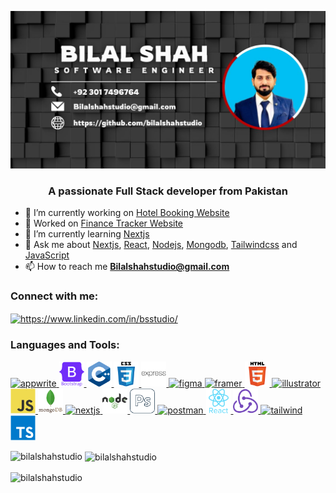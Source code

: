 <p align="center">
  <img src="githubbanner.jpg" alt="GitHub Banner" />
</p>

<h3 align="center">A passionate Full Stack developer from Pakistan</h3>
<!-- 
<img
  align="right"
  alt="coding"
  width="400"
  src="https://media1.giphy.com/media/v1.Y2lkPTc5MGI3NjExcmFuMHV1bzN3bGgzcjdkM2ljaWYyam1lM296YTg5MzZvaG10NTdjbiZlcD12MV9pbnRlcm5hbF9naWZfYnlfaWQmY3Q9Zw/ehWUI4Jgpyf8sVWYdn/giphy.webp"
/>

<p align="left">
  <img
    src="https://komarev.com/ghpvc/?username=mfaisal125&label=Profile%20views&color=0e75b6&style=flat"
    alt="bilal"
  />
</p> -->

- 🔭 I’m currently working on [Hotel Booking Website](https://github.com/bilalshahstudio/Booking-System)
 - 🔭 Worked on [Finance Tracker Website](https://github.com/bilalshahstudio/Budget-Tracking-App)
 - 🌱 I’m currently learning [Nextjs](https://nextjs.org/) 
 - 💬 Ask me about [Nextjs](https://nextjs.org/), [React](https://react.dev/learn/installation),
[Nodejs](https://nodejs.org/en),
[Mongodb](https://www.mongodb.com/lp/cloud/atlas/try4?utm_source=google&utm_campaign=search_gs_pl_evergreen_atlas_core_prosp-brand_gic-null_emea-pk_ps-all_desktop_eng_lead&utm_term=mongodb&utm_medium=cpc_paid_search&utm_ad=e&utm_ad_campaign_id=12212624545&adgroup=115749718983&cq_cmp=12212624545&gad_source=1&gclid=Cj0KCQjw8MG1BhCoARIsAHxSiQnK2Ru1REsQbsipxASd4nOKpOGC2wcKegIXPs5bOGLovThoHDuTnTcaAggKEALw_wcB),
[Tailwindcss](https://tailwindcss.com/docs/installation) and
[JavaScript](https://www.javascript.com/)
 - 📫 How to reach me **Bilalshahstudio@gmail.com**

<h3 align="left">Connect with me:</h3>
<p align="left">
  <a href="https://www.linkedin.com/in/bsstudio/" target="blank"
    ><img
      align="center"
      src="https://raw.githubusercontent.com/rahuldkjain/github-profile-readme-generator/master/src/images/icons/Social/linked-in-alt.svg"
      alt="https://www.linkedin.com/in/bsstudio/"
      height="30"
      width="40"
  /></a>
</p>

<h3 align="left">Languages and Tools:</h3>
<p align="left">
  <a href="https://appwrite.io" target="_blank" rel="noreferrer">
    <img
      src="https://www.vectorlogo.zone/logos/appwriteio/appwriteio-icon.svg"
      alt="appwrite"
      width="40"
      height="40"
    />
  </a>
  <a href="https://getbootstrap.com" target="_blank" rel="noreferrer">
    <img
      src="https://raw.githubusercontent.com/devicons/devicon/master/icons/bootstrap/bootstrap-plain-wordmark.svg"
      alt="bootstrap"
      width="40"
      height="40"
    />
  </a>

  <a href="https://www.w3schools.com/cpp/" target="_blank" rel="noreferrer">
    <img
      src="https://raw.githubusercontent.com/devicons/devicon/master/icons/cplusplus/cplusplus-original.svg"
      alt="cplusplus"
      width="40"
      height="40"
    />
  </a>
  <a href="https://www.w3schools.com/css/" target="_blank" rel="noreferrer">
    <img
      src="https://raw.githubusercontent.com/devicons/devicon/master/icons/css3/css3-original-wordmark.svg"
      alt="css3"
      width="40"
      height="40"
    />
  </a>
  <a href="https://expressjs.com" target="_blank" rel="noreferrer">
    <img
      src="https://raw.githubusercontent.com/devicons/devicon/master/icons/express/express-original-wordmark.svg"
      alt="express"
      width="40"
      height="40"
    />
  </a>
  <a href="https://www.figma.com/" target="_blank" rel="noreferrer">
    <img
      src="https://www.vectorlogo.zone/logos/figma/figma-icon.svg"
      alt="figma"
      width="40"
      height="40"
    />
  </a>
  <a href="https://www.framer.com/" target="_blank" rel="noreferrer">
    <img
      src="https://www.vectorlogo.zone/logos/framer/framer-icon.svg"
      alt="framer"
      width="40"
      height="40"
    />
  </a>

  <a href="https://www.w3.org/html/" target="_blank" rel="noreferrer">
    <img
      src="https://raw.githubusercontent.com/devicons/devicon/master/icons/html5/html5-original-wordmark.svg"
      alt="html5"
      width="40"
      height="40"
    />
  </a>
  <a
    href="https://www.adobe.com/in/products/illustrator.html"
    target="_blank"
    rel="noreferrer"
  >
    <img
      src="https://www.vectorlogo.zone/logos/adobe_illustrator/adobe_illustrator-icon.svg"
      alt="illustrator"
      width="40"
      height="40"
    />
  </a>
  <a
    href="https://developer.mozilla.org/en-US/docs/Web/JavaScript"
    target="_blank"
    rel="noreferrer"
  >
    <img
      src="https://raw.githubusercontent.com/devicons/devicon/master/icons/javascript/javascript-original.svg"
      alt="javascript"
      width="40"
      height="40"
    />
  </a>

  <a href="https://www.mongodb.com/" target="_blank" rel="noreferrer">
    <img
      src="https://raw.githubusercontent.com/devicons/devicon/master/icons/mongodb/mongodb-original-wordmark.svg"
      alt="mongodb"
      width="40"
      height="40"
    />
  </a>

  <a href="https://nextjs.org/" target="_blank" rel="noreferrer">
    <img
      src="https://cdn.worldvectorlogo.com/logos/nextjs-2.svg"
      alt="nextjs"
      width="40"
      height="40"
    />
  </a>
  <a href="https://nodejs.org" target="_blank" rel="noreferrer">
    <img
      src="https://raw.githubusercontent.com/devicons/devicon/master/icons/nodejs/nodejs-original-wordmark.svg"
      alt="nodejs"
      width="40"
      height="40"
    />
  </a>
  <a href="https://www.photoshop.com/en" target="_blank" rel="noreferrer">
    <img
      src="https://raw.githubusercontent.com/devicons/devicon/master/icons/photoshop/photoshop-line.svg"
      alt="photoshop"
      width="40"
      height="40"
    />
  </a>
  <a href="https://postman.com" target="_blank" rel="noreferrer">
    <img
      src="https://www.vectorlogo.zone/logos/getpostman/getpostman-icon.svg"
      alt="postman"
      width="40"
      height="40"
    />
  </a>
  <a href="https://reactjs.org/" target="_blank" rel="noreferrer">
    <img
      src="https://raw.githubusercontent.com/devicons/devicon/master/icons/react/react-original-wordmark.svg"
      alt="react"
      width="40"
      height="40"
    />
  </a>

  <a href="https://redux.js.org" target="_blank" rel="noreferrer">
    <img
      src="https://raw.githubusercontent.com/devicons/devicon/master/icons/redux/redux-original.svg"
      alt="redux"
      width="40"
      height="40"
    />
  </a>
  <a href="https://tailwindcss.com/" target="_blank" rel="noreferrer">
    <img
      src="https://www.vectorlogo.zone/logos/tailwindcss/tailwindcss-icon.svg"
      alt="tailwind"
      width="40"
      height="40"
    />
  </a>
  <a href="https://www.typescriptlang.org/" target="_blank" rel="noreferrer">
    <img
      src="https://raw.githubusercontent.com/devicons/devicon/master/icons/typescript/typescript-original.svg"
      alt="typescript"
      width="40"
      height="40"
    />
  </a>
</p>

<p>
  <img
    align="left"
    src="https://github-readme-stats.vercel.app/api/top-langs?username=bilalshahstudio&show_icons=true&locale=en&layout=compact"
    alt="bilalshahstudio"
  />
</p>

<p>
  &nbsp;<img
    align="center"
    src="https://github-readme-stats.vercel.app/api?username=bilalshahstudio&show_icons=true&locale=en"
    alt="bilalshahstudio"
  />
</p>

<p>
  <img
    align="center"
    src="https://github-readme-streak-stats.herokuapp.com/?user=bilalshahstudio&"
    alt="bilalshahstudio"
  />
</p>
